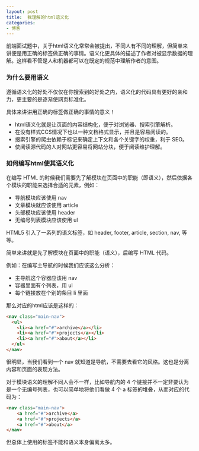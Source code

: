 ```yaml
---
layout: post
title:  我理解的html语义化
categories:
- 博客
---
```

前端面试题中，关于html语义化常常会被提出，不同人有不同的理解，但简单来讲便是用正确的标签做正确的事情。语义化更具体的描述了作者对被显示数据的理解。这样看不管是人和机器都可以在既定的规范中理解作者的意图。

### 为什么要用语义

遵循语义化的好处不仅仅在你搜索到的好处之内，语义化的代码具有更好的亲和力，更主要的是逐渐使网页标准化。

具体来讲讲用正确的标签做正确的事情的意义！

+ html语义化就是让页面的内容结构化，便于对浏览器、搜索引擎解析。
+ 在没有样式CCS情况下也以一种文档格式显示，并且是容易阅读的。
+ 搜索引擎的爬虫依赖于标记来确定上下文和各个关键字的权重，利于 SEO。
+ 使阅读源代码的人对网站更容易将网站分块，便于阅读维护理解。

### 如何编写html使其语义化

在编写 HTML 的时候我们需要先了解模块在页面中的职能（即语义），然后依据各个模块的职能来选择合适的元素，例如：

+ 导航模块应该使用 nav
+ 文章模块就应该使用 article
+ 头部模块应该使用 header
+ 无编号列表模块应该使用 ul

HTML5 引入了一系列的语义标签，如 header, footer, article, section, nav, 等等。

简单来讲就是先了解模块在页面中的职能（语义），后编写 HTML 代码。

例如：在编写主导航的时候我们应该这么分析：

+ 主导航这个容器应该用 nav
+ 容器里面有个列表，用 ul
+ 每个链接放在个别的条目 li 里面

那么对应的html应该是这样的：

```html
<nav class="main-nav">
  <ul>
    <li><a href="#">archive</a></li>
    <li><a href="#">projects</a></li>
    <li><a href="#">about</a></li>
  </ul>
</nav>
```
很明显，当我们看到一个 nav 就知道是导航，不需要去看它的风格。这也是分离内容和页面的表现方法。

对于模块语义的理解不同人会不一样，比如导航内的 4 个链接并不一定非要认为是一个无编号列表，也可以简单地将他们看做 4 个 a 标签的堆叠，从而对应的代码为：

```html
<nav class="main-nav">
    <a href="#">archive</a>
    <a href="#">projects</a>
    <a href="#">about</a>    
</nav>
```      
但总体上使用的标签不能和语义本身偏离太多。
